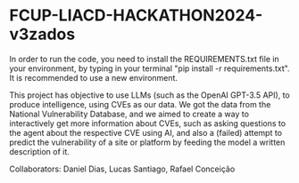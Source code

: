 # FCUP-LIACD-HACKATHON2024-v3zados
In order to run the code, you need to install the REQUIREMENTS.txt file in your environment, by typing in your terminal "pip install -r requirements.txt".
It is recommended to use a new environment.

This project has objective to use LLMs (such as the OpenAI GPT-3.5 API), to produce intelligence, using CVEs as our data. We got the data from the National Vulnerability Database, and we aimed to create a way to interactively get more information about CVEs, such as asking questions to the agent about the respective CVE using AI, and also a (failed) attempt to predict the vulnerability of a site or platform by feeding the model a written description of it.

Collaborators:
Daniel Dias,
Lucas Santiago,
Rafael Conceição
